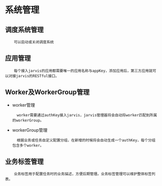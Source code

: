 系统管理
======

## 调度系统管理

        可以启动或关闭调度系统

## 应用管理
    
        每个接入jarvis的应用都需要唯一的应用名称与appKey，添加应用后，第三方应用就可以对接jarvis的RESTful接口。
    
## Worker及WorkerGroup管理
* worker管理
    
        worker需要通过authKey接入jarvis，jarvis管理器将会自动将worker匹配到所属的workerGroup。
            
* workerGroup管理

        根据业务或任务自定义配置分组，在新增的时候将会自动生成一个authKey，每个分组包含多个worker。

## 业务标签管理

        业务标签用于配置任务时的业务描述，方便后期管理。业务标签管理可以维护整体标签列表。

